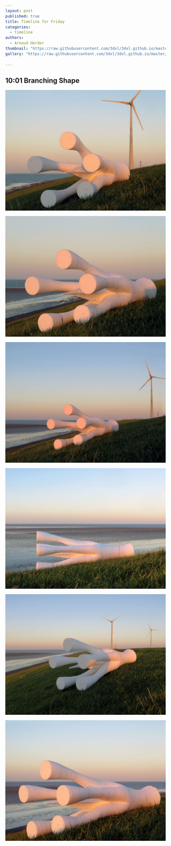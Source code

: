```yaml
---
layout: post
published: true
title: Timeline for Friday
categories:
  - timeline
authors:
  - Arnoud Herder
thumbnail: "https://raw.githubusercontent.com/3dxl/3dxl.github.io/master/photos/2015-01-02/00_img_4493.mini.jpg"
gallery: "https://raw.githubusercontent.com/3dxl/3dxl.github.io/master/photos/2015-01-02/01_img_4494.midi.jpg"

---
```


## 10:01 Branching Shape
![](https://raw.githubusercontent.com/3dxl/3dxl.github.io/master/photos/2015-01-02/00_img_4493.midi.jpg)

![](https://raw.githubusercontent.com/3dxl/3dxl.github.io/master/photos/2015-01-02/01_img_4494.midi.jpg)

![](https://raw.githubusercontent.com/3dxl/3dxl.github.io/master/photos/2015-01-02/02_img_4496.midi.jpg)

![](https://raw.githubusercontent.com/3dxl/3dxl.github.io/master/photos/2015-01-02/03_img_4503.midi.jpg)

![](https://raw.githubusercontent.com/3dxl/3dxl.github.io/master/photos/2015-01-02/04_img_4488.midi.jpg)

![](https://raw.githubusercontent.com/3dxl/3dxl.github.io/master/photos/2015-01-02/05_img_4491.midi.jpg)

 		 	   		  
